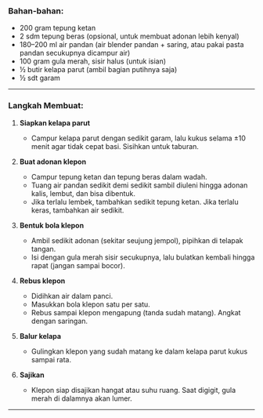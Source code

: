 ### Bahan-bahan:

* 200 gram tepung ketan
* 2 sdm tepung beras (opsional, untuk membuat adonan lebih kenyal)
* 180–200 ml air pandan (air blender pandan + saring, atau pakai pasta pandan secukupnya dicampur air)
* 100 gram gula merah, sisir halus (untuk isian)
* ½ butir kelapa parut (ambil bagian putihnya saja)
* ½ sdt garam

---

### Langkah Membuat:

1. **Siapkan kelapa parut**

   * Campur kelapa parut dengan sedikit garam, lalu kukus selama ±10 menit agar tidak cepat basi. Sisihkan untuk taburan.

2. **Buat adonan klepon**

   * Campur tepung ketan dan tepung beras dalam wadah.
   * Tuang air pandan sedikit demi sedikit sambil diuleni hingga adonan kalis, lembut, dan bisa dibentuk.
   * Jika terlalu lembek, tambahkan sedikit tepung ketan. Jika terlalu keras, tambahkan air sedikit.

3. **Bentuk bola klepon**

   * Ambil sedikit adonan (sekitar seujung jempol), pipihkan di telapak tangan.
   * Isi dengan gula merah sisir secukupnya, lalu bulatkan kembali hingga rapat (jangan sampai bocor).

4. **Rebus klepon**

   * Didihkan air dalam panci.
   * Masukkan bola klepon satu per satu.
   * Rebus sampai klepon mengapung (tanda sudah matang). Angkat dengan saringan.

5. **Balur kelapa**

   * Gulingkan klepon yang sudah matang ke dalam kelapa parut kukus sampai rata.

6. **Sajikan**

   * Klepon siap disajikan hangat atau suhu ruang. Saat digigit, gula merah di dalamnya akan lumer.

---

